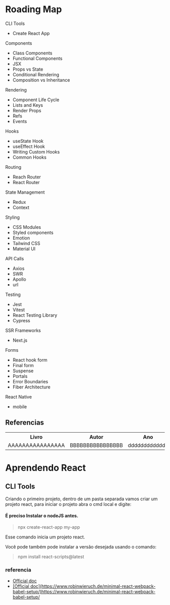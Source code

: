 # Roading Map

CLI Tools
- Create React App

Components
- Class Components
- Functional Components
- JSX
- Props vs State
- Conditional Rendering
- Composition vs Inheritance

Rendering
- Component Life Cycle
- Lists and Keys
- Render Props
- Refs
- Events

Hooks
- useState Hook
- useEffect Hook
- Writing Custom Hooks
- Common Hooks

Routing
- Reach Router
- React Router

State Management
- Redux
- Context

Styling
- CSS Modules
- Styled components
- Emotion
- Tailwind CSS
- Material UI

API Calls
- Axios
- SWR
- Apollo
- url

Testing
- Jest
- Vitest
- React Testing Library
- Cypress

SSR Frameworks
- Next.js

Forms
- React hook form
- Final form
- Suspense
- Portals
- Error Boundaries
- Fiber Architecture

React Native
- mobile


## Referencias

<table>
  <tr>
    <th>Livro</th>
    <th>Autor</th>
    <th>Ano</th>
    <th>Link</th>
  </tr>
  <tr>
    <td>AAAAAAAAAAAAAAAA</td>
    <td>BBBBBBBBBBBBBBBB</td>
    <td>ddddddddddddd</td>
    <td><a href="#">CCCCCCCCCCCCCCCCC</a></td>
  </tr>
</table>

# Aprendendo React

## CLI Tools
Criando o primeiro projeto, dentro de um pasta separada vamos criar um projeto react, para iniciar o projeto abra o cmd local e digite:
#### É preciso Instalar o nodeJS antes.

> npx create-react-app my-app

Esse comando inicia um projeto react.

Você pode também pode instalar a versão desejada usando o comando:

> npm install react-scripts@latest

### referencia
<ul>
  <li><a href="https://create-react-app.dev/">Official doc</a></li>
  <li><a href="https://create-react-app.dev/">[Official doc](https://www.robinwieruch.de/minimal-react-webpack-babel-setup/)https://www.robinwieruch.de/minimal-react-webpack-babel-setup/</a></li>
</ul>

